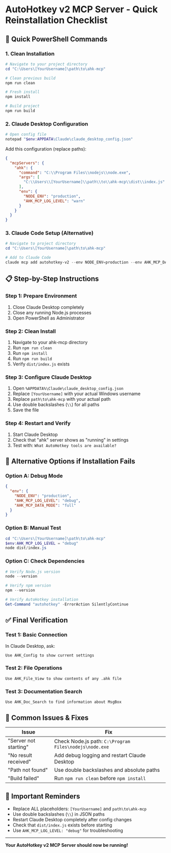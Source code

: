 # AutoHotkey v2 MCP Server - Quick Reinstallation Checklist

## 🚀 Quick PowerShell Commands

### 1. Clean Installation
```powershell
# Navigate to your project directory
cd "C:\Users\[YourUsername]\path\to\ahk-mcp"

# Clean previous build
npm run clean

# Fresh install
npm install

# Build project
npm run build
```

### 2. Claude Desktop Configuration
```powershell
# Open config file
notepad "$env:APPDATA\Claude\claude_desktop_config.json"
```

Add this configuration (replace paths):
```json
{
  "mcpServers": {
    "ahk": {
      "command": "C:\\Program Files\\nodejs\\node.exe",
      "args": [
        "C:\\Users\\[YourUsername]\\path\\to\\ahk-mcp\\dist\\index.js"
      ],
      "env": {
        "NODE_ENV": "production",
        "AHK_MCP_LOG_LEVEL": "warn"
      }
    }
  }
}
```

### 3. Claude Code Setup (Alternative)
```powershell
# Navigate to project directory
cd "C:\Users\[YourUsername]\path\to\ahk-mcp"

# Add to Claude Code
claude mcp add autohotkey-v2 --env NODE_ENV=production --env AHK_MCP_DATA_MODE=full -- node dist/index.js
```

## 📋 Step-by-Step Instructions

### Step 1: Prepare Environment
1. Close Claude Desktop completely
2. Close any running Node.js processes
3. Open PowerShell as Administrator

### Step 2: Clean Install
1. Navigate to your ahk-mcp directory
2. Run `npm run clean`
3. Run `npm install`
4. Run `npm run build`
5. Verify `dist/index.js` exists

### Step 3: Configure Claude Desktop
1. Open `%APPDATA%\Claude\claude_desktop_config.json`
2. Replace `[YourUsername]` with your actual Windows username
3. Replace `path\to\ahk-mcp` with your actual path
4. Use double backslashes (`\\`) for all paths
5. Save the file

### Step 4: Restart and Verify
1. Start Claude Desktop
2. Check that "ahk" server shows as "running" in settings
3. Test with: `What AutoHotkey tools are available?`

## 🔧 Alternative Options if Installation Fails

### Option A: Debug Mode
```json
{
  "env": {
    "NODE_ENV": "production",
    "AHK_MCP_LOG_LEVEL": "debug",
    "AHK_MCP_DATA_MODE": "full"
  }
}
```

### Option B: Manual Test
```powershell
cd "C:\Users\[YourUsername]\path\to\ahk-mcp"
$env:AHK_MCP_LOG_LEVEL = "debug"
node dist/index.js
```

### Option C: Check Dependencies
```powershell
# Verify Node.js version
node --version

# Verify npm version
npm --version

# Verify AutoHotkey installation
Get-Command "autohotkey" -ErrorAction SilentlyContinue
```

## ✅ Final Verification

### Test 1: Basic Connection
In Claude Desktop, ask:
```
Use AHK_Config to show current settings
```

### Test 2: File Operations
```
Use AHK_File_View to show contents of any .ahk file
```

### Test 3: Documentation Search
```
Use AHK_Doc_Search to find information about MsgBox
```

## 🚨 Common Issues & Fixes

| Issue | Fix |
|-------|-----|
| "Server not starting" | Check Node.js path: `C:\Program Files\nodejs\node.exe` |
| "No result received" | Add debug logging and restart Claude Desktop |
| "Path not found" | Use double backslashes and absolute paths |
| "Build failed" | Run `npm run clean` before `npm install` |

## 📝 Important Reminders

- Replace ALL placeholders: `[YourUsername]` and `path\to\ahk-mcp`
- Use double backslashes (`\\`) in JSON paths
- Restart Claude Desktop completely after config changes
- Check that `dist/index.js` exists before starting
- Use `AHK_MCP_LOG_LEVEL: "debug"` for troubleshooting

---

**Your AutoHotkey v2 MCP Server should now be running!** 